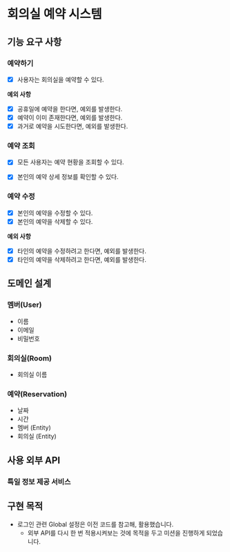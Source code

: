 # 회의실 예약 시스템

## 기능 요구 사항

### 예약하기

- [x] 사용자는 회의실을 예약할 수 있다.

**예외 사항**
- [x] 공휴일에 예약을 한다면, 예외를 발생한다.
- [x] 예약이 이미 존재한다면, 예외를 발생한다.
- [x] 과거로 예약을 시도한다면, 예외를 발생한다.

### 예약 조회

- [x] 모든 사용자는 예약 현황을 조회할 수 있다.
- [x] 본인의 예약 상세 정보를 확인할 수 있다.
    

### 예약 수정

- [x] 본인의 예약을 수정할 수 있다.
- [x] 본인의 예약을 삭제할 수 있다.

**예외 사항**
- [x] 타인의 예약을 수정하려고 한다면, 예외를 발생한다.
- [x] 타인의 예약을 삭제하려고 한다면, 예외를 발생한다.

## 도메인 설계

### 멤버(User)

- 이름
- 이메일
- 비밀번호

### 회의실(Room)

- 회의실 이름

### 예약(Reservation)

- 날짜
- 시간
- 멤버 (Entity)
- 회의실 (Entity)

## 사용 외부 API

### 특일 정보 제공 서비스

## 구현 목적

- 로그인 관련 Global 설정은 이전 코드를 참고해, 활용했습니다.
    - 외부 API를 다시 한 번 적용시켜보는 것에 목적을 두고 미션을 진행하게 되었습니다.
